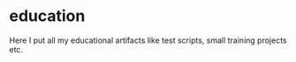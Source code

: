 # education
Here I put all my educational artifacts like test scripts, small training projects etc.
